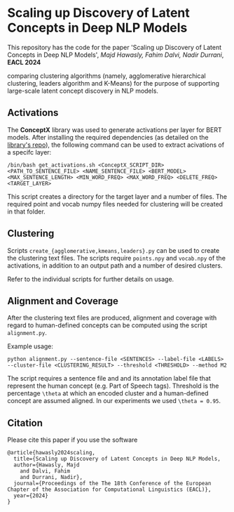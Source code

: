 # Scaling up Discovery of Latent Concepts in Deep NLP Models


This repository has the code for the paper 
'Scaling up Discovery of Latent Concepts in Deep NLP Models', *Majd Hawasly, Fahim Dalvi, Nadir Durrani*, **EACL 2024**

comparing clustering algorithms (namely, agglomerative hierarchical clustering, leaders algorithm and K-Means) for the purpose of supporting large-scale latent concept discovery in NLP models.



## Activations
The **ConceptX** library was used to generate activations per layer for BERT models. After installing the required dependencies (as detailed on the [library's repo](https://github.com/hsajjad/ConceptX)), the following command can be used to extract acivations of a specifc layer:

```
/bin/bash get_activations.sh <ConceptX_SCRIPT_DIR> <PATH_TO_SENTENCE_FILE> <NAME_SENTENCE_FILE> <BERT_MODEL> <MAX_SENTENCE_LENGTH> <MIN_WORD_FREQ> <MAX_WORD_FREQ> <DELETE_FREQ> <TARGET_LAYER>
```

This script creates a directory for the target layer and a number of files. The required point and vocab numpy files needed for clustering will be created in that folder.


## Clustering

Scripts `create_{agglomerative,kmeans,leaders}.py` can be used to create the clustering text files.
The scripts require `points.npy` and `vocab.npy` of the activations, in addition to an output path and a number of desired clusters.

Refer to the individual scripts for further details on usage.



## Alignment and Coverage

After the clustering text files are produced, alignment and coverage with regard to human-defined concepts can be computed using the script `alignment.py`.

Example usage: 
```
python alignment.py --sentence-file <SENTENCES> --label-file <LABELS> --cluster-file <CLUSTERING_RESULT> --threshold <THRESHOLD> --method M2
```

The script requires a sentence file and and its annotation label file that represent the human concept (e.g. Part of Speech tags).
Threshold is the percentage `\theta` at which an encoded cluster and a human-defined concept are assumed aligned. In our experiments we used `\theta = 0.95`.

## Citation
Please cite this paper if you use the software
```
@article{hawasly2024scaling,
  title={Scaling up Discovery of Latent Concepts in Deep NLP Models,
  author={Hawasly, Majd
    and Dalvi, Fahim
    and Durrani, Nadir},
  journal={Proceedings of the The 18th Conference of the European Chapter of the Association for Computational Linguistics (EACL)},
  year={2024}
}
```
